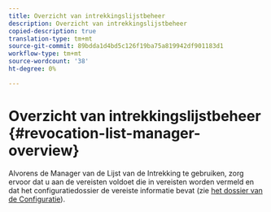 ```yaml
---
title: Overzicht van intrekkingslijstbeheer
description: Overzicht van intrekkingslijstbeheer
copied-description: true
translation-type: tm+mt
source-git-commit: 89bdda1d4bd5c126f19ba75a819942df901183d1
workflow-type: tm+mt
source-wordcount: '38'
ht-degree: 0%

---
```



# Overzicht van intrekkingslijstbeheer {#revocation-list-manager-overview}

Alvorens de Manager van de Lijst van de Intrekking te gebruiken, zorg ervoor dat u aan de vereisten voldoet die in vereisten worden vermeld en dat het configuratiedossier de vereiste informatie bevat (zie [het dossier van de Configuratie](../policy-revocation-list-manager/revocation-config-file-props.md)).
